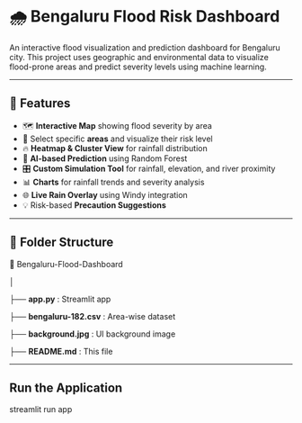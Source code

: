 # 🌧️ Bengaluru Flood Risk Dashboard

An interactive flood visualization and prediction dashboard for Bengaluru city. This project uses geographic and environmental data to visualize flood-prone areas and predict severity levels using machine learning.

---

## 🚀 Features

- 🗺️ **Interactive Map** showing flood severity by area
- 📍 Select specific **areas** and visualize their risk level
- 🔥 **Heatmap & Cluster View** for rainfall distribution
- 🧠 **AI-based Prediction** using Random Forest
- 🎛️ **Custom Simulation Tool** for rainfall, elevation, and river proximity
- 📊 **Charts** for rainfall trends and severity analysis
- 🌐 **Live Rain Overlay** using Windy integration
- 💡 Risk-based **Precaution Suggestions**

---

## 📂 Folder Structure

📁 Bengaluru-Flood-Dashboard

│

├── **app.py** : Streamlit app 

├── **bengaluru-182.csv** : Area-wise dataset

├── **background.jpg** : UI background image

├── **README.md** : This file

---

## Run the Application

streamlit run app
